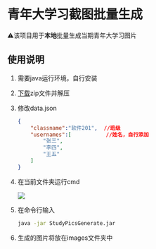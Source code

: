 # 青年大学习截图批量生成
⚠️该项目用于**本地**批量生成当期青年大学习图片

## 使用说明

1. 需要java运行环境，自行安装

2. [下载](https://github.com/LW-Maple/StudyPicGenerate/releases/download/v1/target.zip)zip文件并解压

3. 修改data.json

   ```json
   {
       "classname":"软件201",  //班级
       "usernames":[		   //姓名，自行添加
           "张三",
           "李四",
           "王五"
       ]
   }
   ```

4. 在当前文件夹运行cmd

   ![](https://files.catbox.moe/wetkaq.png)

5. 在命令行输入

   ```bash
   java -jar StudyPicsGenerate.jar
   ```

6. 生成的图片将放在images文件夹中

